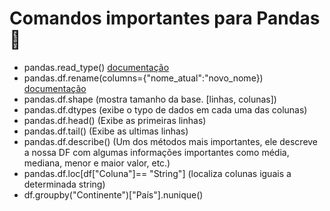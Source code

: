 # Comandos importantes para Pandas :panda_face:

- pandas.read_type() [documentação](https://pandas.pydata.org/pandas-docs/stable/reference/api/pandas.read_csv.html)
- pandas.df.rename(columns={"nome_atual":"novo_nome}) [documentação](https://pandas.pydata.org/pandas-docs/stable/reference/api/pandas.DataFrame.rename.html?highlight=pandas%20rename#)
- pandas.df.shape (mostra tamanho da base. [linhas, colunas])
- pandas.df.dtypes (exibe o typo de dados em cada uma das colunas)
- pandas.df.head() (Exibe as primeiras linhas)
- pandas.df.tail() (Exibe as ultimas linhas)
- pandas.df.describe() (Um dos métodos mais importantes, ele descreve a nossa DF com algumas informações importantes como média, mediana, menor e maior valor, etc.)
- pandas.df.loc[df["Coluna"]== "String"] (localiza colunas iguais a determinada string)
- df.groupby("Continente")["País"].nunique()